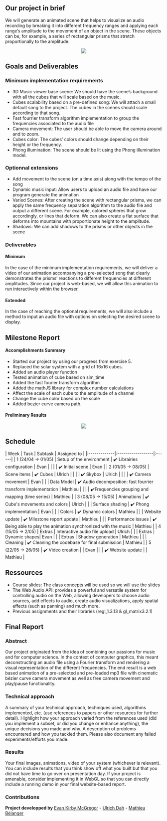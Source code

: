 ## Our project in brief

We will generate an animated scene that helps to visualize an audio recording by breaking it into different frequency ranges and applying each range’s amplitude to the movement of an object in the scene. These objects can be, for example, a series of rectangular prisms that stretch proportionally to the amplitude.

<div align="center">
<img src="https://raw.githubusercontent.com/cicero-mt/cicero-mt.github.io/master/sound_bars_example.png">
</div>

## Goals and Deliverables

### Minimum implementation requirements

* 3D Music viewer base scene: We should have the scene’s background with all the cubes that will scale based on the music.
* Cubes scalability based on a pre-defined song: We will attach a small default song to the project. The cubes in the scenes should scale according to that song.
* Fast fourrier transform algorithm implementation to group the frequencies associated to the audio file
* Camera movement: The user should be able to move the camera around and to zoom.
* Cubes color: The cubes’ colors should change depending on their height or the frequency.
* Phong illumination: The scene should be lit using the Phong illumination model.

### Optionnal extensions

* Add movement to the scene (on a time axis) along with the tempo of the song
* Dynamic music input: Allow users to upload an audio file and have our program generate the animation
* Varied Scenes: After creating the scene with rectangular prisms, we can apply the same frequency separation algorithm to the audio file and output a different scene. For example, colored spheres that grow accordingly, or lines that deform. We can also create a flat surface that deforms into mountains with proportionate height to the amplitude.
* Shadows: We can add shadows to the prisms or other objects in the scene

### Deliverables

#### Minimum

In the case of the minimum implementation requirements, we will deliver a video of our animation accompanying a pre-selected song that clearly demonstrates the prisms’ reactions to different frequencies at different amplitudes. Since our project is web-based, we will allow this animation to run interactively within the browser.

#### Extended

In the case of reaching the optional requirements, we will also include a method to input an audio file with options on selecting the desired scene to display.

## Milestone Report

#### Accomplishments Summary

* Started our project by using our progress from exercise 5.
* Replaced the solar system with a grid of 16x16 cubes.
* Added an audio player function
* Tested animation of cube based on sim_time
* Added the fast fourier transform algorithm
* Added the mathJS library for complex number calculations
* Affect the scale of each cube to the amplitude of a channel
* Change the cube color based on the scale
* Added bezier curve camera path.

#### Preliminary Results

<div align="center">
<img src="https://raw.githubusercontent.com/cicero-mt/cicero-mt.github.io/master/Milestone_Sound_Bars.png">
</div>

## Schedule

| Week      | Task        | Subtask | Assigned to |
|:-------------|:------------------|:------|
| 1 (24/04 -> 01/05) | Setup of the environment | :heavy_check_mark: Librairies configuration | Evan |
|                    |                          | :heavy_check_mark: Initial scene            | Evan |
| 2 (01/05 -> 08/05) | Scene items  | :heavy_check_mark: Cubes | Ulrich  |
|                    |              | :heavy_check_mark: Skybox | Ulrich |
|                    |              | :heavy_check_mark: Camera movement | Evan |
|                    | Data Model | :heavy_check_mark: Audio decomposition: fast fourrier transform implementation  | Mathieu |
|                    |            | :heavy_check_mark:Frequencies grouping and mapping (time series) | Mathieu |
| 3 (08/05 -> 15/05) | Animations | :heavy_check_mark: Cube's movements and colors | Ulrich |
|                    | Surface shading | :heavy_check_mark: Phong implementation | Evan |
|                    | Colors | :heavy_check_mark: Dynamic colors | Mathieu |
|                    | Website update | :heavy_check_mark: Milestone report update |  Mathieu  |
|                    | Performance issues | :heavy_check_mark: Being able to play the animation synchronized with the music | Mathieu |
| 4 (15/05 -> 2/05) | Extras | Interactive audio file upload  | Ulrich |
|                   | Extras | Dynamic shapes| Evan |
|                   | Extras | Shadow generation | Mathieu |
|                   | Cleaning | :heavy_check_mark: Cleaning the codebase for final submission | Mathieu |
| 5 (22/05 -> 26/05) | :heavy_check_mark: Video creation |  |  Evan  |
|                    | :heavy_check_mark: Website update |  |  Mathieu  |

## Ressources

* Course slides: The class concepts will be used so we will use the slides
* The Web Audio API: provides a powerful and versatile system for controlling audio on the Web, allowing developers to choose audio sources, add effects to audio,       create audio visualizations, apply spatial effects (such as panning) and much more.
* Previous assignments and their libraries (regl_1.3.13 & gl_matrix3.2.1)

## Final Report
### Abstract 
Our project originated from the idea of combining our passions for music and for computer science. In the context of computer graphics, this meant deconstructing an audio file using a Fourier transform and rendering a visual representation of the different frequencies. The end result is a web based animation of a pre-selected and pre-loaded mp3 file with cinematic bézier curve camera movement as well as free camera movement and play/pause functionality.

### Technical approach
A summary of your technical approach, techniques used, algorithms implemented, etc. (use references to papers or other resources for further detail). Highlight how your approach varied from the references used (did you implement a subset, or did you change or enhance anything), the unique decisions you made and why.
A description of problems encountered and how you tackled them. Please also document any failed experiments/efforts you made.

### Results

Your final images, animations, video of your system (whichever is relevant). You can include results that you think show off what you built but that you did not have time to go over on presentation day. If your project is amenable, consider implementing it in WebGL so that you can directly include a running demo in your final website-based report.

### Contributions

**Project developped by** 
[Evan Kirby McGregor](https://github.com/EKM224) - 
[Ulrich Dah](https://github.com/ulrichdah) -
[Mathieu Bélanger](https://github.com/cicero-mt)

